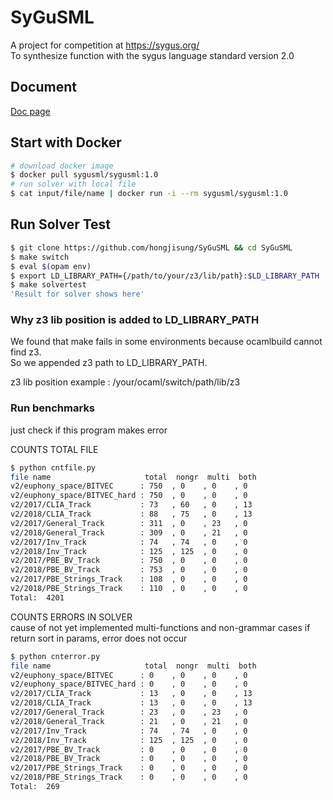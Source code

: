 # SyGuSML

A project for competition at https://sygus.org/  
To synthesize function with the sygus language standard version 2.0

## Document
[Doc page](https://hongjisung.github.io/SyGuSML/)

## Start with Docker
```bash
# download docker image
$ docker pull sygusml/sygusml:1.0
# run solver with local file
$ cat input/file/name | docker run -i --rm sygusml/sygusml:1.0
```

## Run Solver Test

```Bash
$ git clone https://github.com/hongjisung/SyGuSML && cd SyGuSML
$ make switch
$ eval $(opam env)
$ export LD_LIBRARY_PATH={/path/to/your/z3/lib/path}:$LD_LIBRARY_PATH
$ make solvertest
'Result for solver shows here'
```

### Why z3 lib position is added to LD_LIBRARY_PATH

We found that make fails in some environments because ocamlbuild cannot find z3.  
So we appended z3 path to LD_LIBRARY_PATH.

z3 lib position example : /your/ocaml/switch/path/lib/z3


### Run benchmarks
just check if this program makes error  

COUNTS TOTAL FILE
```bash
$ python cntfile.py 
file name                     total  nongr  multi  both
v2/euphony_space/BITVEC      : 750  , 0    , 0    , 0    
v2/euphony_space/BITVEC_hard : 750  , 0    , 0    , 0    
v2/2017/CLIA_Track           : 73   , 60   , 0    , 13   
v2/2018/CLIA_Track           : 88   , 75   , 0    , 13   
v2/2017/General_Track        : 311  , 0    , 23   , 0    
v2/2018/General_Track        : 309  , 0    , 21   , 0    
v2/2017/Inv_Track            : 74   , 74   , 0    , 0    
v2/2018/Inv_Track            : 125  , 125  , 0    , 0    
v2/2017/PBE_BV_Track         : 750  , 0    , 0    , 0    
v2/2018/PBE_BV_Track         : 753  , 0    , 0    , 0    
v2/2017/PBE_Strings_Track    : 108  , 0    , 0    , 0    
v2/2018/PBE_Strings_Track    : 110  , 0    , 0    , 0    
Total:  4201
```

COUNTS ERRORS IN SOLVER  
cause of not yet implemented multi-functions and non-grammar cases
if return sort in params, error does not occur
```bash
$ python cnterror.py 
file name                     total  nongr  multi  both
v2/euphony_space/BITVEC      : 0    , 0    , 0    , 0    
v2/euphony_space/BITVEC_hard : 0    , 0    , 0    , 0    
v2/2017/CLIA_Track           : 13   , 0    , 0    , 13   
v2/2018/CLIA_Track           : 13   , 0    , 0    , 13   
v2/2017/General_Track        : 23   , 0    , 23   , 0    
v2/2018/General_Track        : 21   , 0    , 21   , 0    
v2/2017/Inv_Track            : 74   , 74   , 0    , 0    
v2/2018/Inv_Track            : 125  , 125  , 0    , 0    
v2/2017/PBE_BV_Track         : 0    , 0    , 0    , 0    
v2/2018/PBE_BV_Track         : 0    , 0    , 0    , 0    
v2/2017/PBE_Strings_Track    : 0    , 0    , 0    , 0    
v2/2018/PBE_Strings_Track    : 0    , 0    , 0    , 0    
Total:  269
```